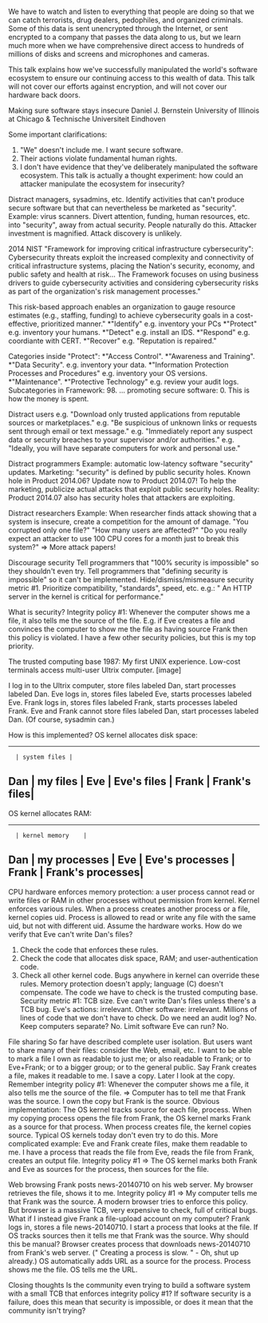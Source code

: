 We have to watch and listen to everything that people are doing so that we can catch terrorists, drug dealers, pedophiles, and organized criminals. Some of this data is sent unencrypted through the Internet, or sent encrypted to a company that passes the data along to us, but we learn much more when we have comprehensive direct access to hundreds of millions of disks and screens and microphones and cameras.

This talk explains how we've successfully manipulated the world's software ecosystem to ensure our continuing access to this wealth of data. This talk will not cover our efforts against encryption, and will not cover our hardware back doors.

Making sure software stays insecure
Daniel J. Bernstein
University of Illinois at Chicago &
Technische Universiteit Eindhoven

Some important clarifications:
1. "We" doesn't include me. I want secure software. 
2. Their actions violate fundamental human rights.
3. I don't have evidence that they've deliberately manipulated the software ecosystem.
This talk is actually a thought experiment: how could an attacker manipulate the ecosystem for insecurity?

Distract managers, sysadmins, etc.
Identify activities that can't produce secure software but that can nevertheless be marketed as "security".
Example: virus scanners.
Divert attention, funding, human resources, etc. into "security", away from actual security. People naturally do this. Attacker investment is magnified. Attack discovery is unlikely.

2014 NIST "Framework for improving critical infrastructure cybersecurity": Cybersecurity threats exploit the increased complexity and connectivity of critical infrastructure systems, placing the Nation's security, economy, and public safety and health at risk... The Framework focuses on using business drivers to guide cybersecurity activities and considering cybersecurity risks as part of the organization's risk management processes."

This risk-based approach enables an organization to gauge resource estimates (e.g., staffing, funding) to achieve cybersecurity goals in a cost-effective, prioritized manner."
*"Identify" e.g. inventory your PCs
*"Protect" e.g. inventory your humans.
*"Detect" e.g. install an IDS.
*"Respond" e.g. coordiante with CERT.
*"Recover" e.g. "Reputation is repaired."

Categories inside "Protect":
*"Access Control".
*"Awareness and Training".
*"Data Security". e.g. inventory your data.
*"Information Protection Processes and Procedures" e.g. inventory your OS versions.
*"Maintenance".
*"Protective Technology" e.g. review your audit logs.
Subcategories in Framework: 98.
... promoting secure software: 0.
This is how the money is spent.

Distract users
e.g. "Download only trusted applications from reputable sources or marketplaces."
e.g. "Be suspicious of unknown links or requests sent through email or text message."
e.g. "Immediately report any suspect data or security breaches to your supervisor and/or authorities."
e.g. "Ideally, you will have separate computers for work and personal use."

Distract programmers
Example: automatic low-latency software "security" updates.
Marketing: "security" is defined by public security holes. Known hole in Product 2014.06? Update now to Product 2014.07! To help the marketing, publicize actual attacks that exploit public security holes.
Reality: Product 2014.07 also has security holes that attackers are exploiting.

Distract researchers
Example: When researcher finds attack showing that a system is insecure, create a competition for the amount of damage. "You corrupted only one file?" "How many users are affected?" "Do you really expect an attacker to use 100 CPU cores for a month just to break this system?"
=> More attack papers!

Discourage security
Tell programmers that "100% security is impossible" so they shouldn't even try.
Tell programmers that "defining security is impossible" so it can't be implemented.
Hide/dismiss/mismeasure security metric #1. Prioritize compatibility, "standards", speed, etc. e.g.: " An HTTP server in the kernel is critical for performance."

What is security?
Integrity policy #1: Whenever the computer shows me a file, it also tells me the source of the file. E.g. if Eve creates a file and convinces the computer to show me the file as having source Frank then this policy is violated. I have a few other security policies, but this is my top priority.

The trusted computing base 1987: My first UNIX experience. Low-cost terminals access multi-user Ultrix computer.
[image]

I log in to the Ultrix computer, store files labeled Dan, start processes labeled Dan. Eve logs in, stores files labeled Eve, starts processes labeled Eve. Frank logs in, stores files labeled Frank, starts processes labeled Frank. Eve and Frank cannot store files labeled Dan, start processes labeled Dan. (Of course, sysadmin can.)

How is this implemented?
OS kernel allocates disk space:
______________________
      | system files |
Dan   | my files     |
Eve   | Eve's files  |
Frank | Frank's files|
----------------------
OS kernel allocates RAM:

__________________________
      | kernel memory    |
Dan   | my processes     |
Eve   | Eve's processes  |
Frank | Frank's processes|
--------------------------

CPU hardware enforces memory protection: a user process cannot read or write files or RAM in other processes without permission from kernel. Kernel enforces various rules. When a process creates another process or a file, kernel copies uid. Process is allowed to read or write any file with the same uid, but not with different uid. Assume the hardware works.
How do we verify that Eve can't write Dan's files?
1. Check the code that enforces these rules. 
2. Check the code that allocates disk space, RAM; and user-authentication code.
3. Check all other kernel code.
Bugs anywhere in kernel can override these rules. Memory protection doesn't apply; language (C) doesn't compensate. The code we have to check is the trusted computing base. Security metric #1: TCB size. Eve can't write Dan's files unless there's a TCB bug. Eve's actions: irrelevant. Other software: irrelevant. Millions of lines of code that we don't have to check. Do we need an audit log? No. Keep computers separate? No. Limit software Eve can run? No.

File sharing
So far have described complete user isolation. But users want to share many of their files: consider the Web, email, etc. I want to be able to mark a file I own as readable to just me; or also readable to Frank; or to Eve+Frank; or to a bigger group; or to the general public. Say Frank creates a file, makes it readable to me. I save a copy. Later I look at the copy. Remember integrity policy #1: Whenever the computer shows me a file, it also tells me the source of the file.
=> Computer has to tell me that Frank was the source.
I own the copy but Frank is the source. Obvious implementation: The OS kernel tracks source for each file, process. When my copying process opens the file from Frank, the OS kernel marks Frank as a source for that process. When process creates file, the kernel copies source. Typical OS kernels today don't even try to do this.
More complicated example: Eve and Frank create files, make them readable to me. I have a process that reads the file from Eve, reads the file from Frank, creates an output file. Integrity policy #1 => The OS kernel marks both Frank and Eve as sources for the process, then sources for the file.

Web browsing
Frank posts news-20140710 on his web server. My browser retrieves the file, shows it to me. Integrity policy #1 => My computer tells me that Frank was the source. A modern browser tries to enforce this policy. But browser is a massive TCB, very expensive to check, full of critical bugs. What if I instead give Frank a file-upload account on my computer? Frank logs in, stores a file news-20140710. I start a process that looks at the file. If OS tracks sources then it tells me that Frank was the source.
Why should this be manual? Browser creates process that downloads news-20140710 from Frank's web server. (" Creating a process is slow. " - Oh, shut up already.) OS automatically adds URL as a source for the process. Process shows me the file. OS tells me the URL.

Closing thoughts
Is the community even trying to build a software system with a small TCB that enforces integrity policy #1? If software security is a failure, does this mean that security is impossible, or does it mean that the community isn't trying?